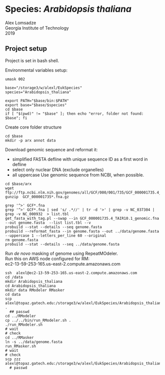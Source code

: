 # Species: _Arabidopsis thaliana_
Alex Lomsadze  
Georgia Institute of Technology  
2019  
## Project setup
Project is set in bash shell.  

Environmental variables setup:  
```
umask 002

base="/storage3/w/alexl/EukSpecies"
species="Arabidopsis_thaliana"

export PATH="$base/bin:$PATH"
export base="$base/$species"
cd $base
if [ "$(pwd)" != "$base" ]; then echo "error, folder not found: $base"; fi
```
Create core folder structure
```
cd $base
mkdir -p arx annot data
```
Download genomic sequence and reformat it:  
 * simplified FASTA defline with unique sequence ID as a first word in defline
 * select only nuclear DNA (exclude organelles)
 * all uppercase
Use genomic sequence from NCBI, when possible.  
```
cd $base/arx
wget ftp://ftp.ncbi.nlm.nih.gov/genomes/all/GCF/000/001/735/GCF_000001735.4_TAIR10.1/GCF_000001735.4_TAIR10.1_genomic.fna.gz
gunzip  GCF_000001735*.fna.gz

grep '^>' GCF*.fna
grep '^>' GCF*.fna | sed 's/ .*//' | tr -d '>' | grep -v NC_037304 | grep -v NC_000932  > list.tbl
get_fasta_with_tag.pl --swap --in GCF_000001735.4_TAIR10.1_genomic.fna  --out genome.fasta  --list list.tbl --v
probuild --stat --details --seq genome.fasta
probuild --reformat_fasta --in genome.fasta --out ../data/genome.fasta --uppercase 1 --letters_per_line 60 --original
rm genome.fasta
probuild --stat --details --seq ../data/genome.fasta
```
Run _de novo_ masking of genome using RepeatMOdeler.  
Run this on AWS node configured for RM:  
    ec2-13-59-253-165.us-east-2.compute.amazonaws.com
```
ssh  alexl@ec2-13-59-253-165.us-east-2.compute.amazonaws.com
cd /data
mkdir Arabidopsis_thaliana
cd Arabidopsis_thaliana
mkdir data RModeler RMasker
cd data
scp alexl@topaz.gatech.edu:/storage3/w/alexl/EukSpecies/Arabidopsis_thaliana/data/genome.fasta .
  ## passwd
cd ../RModeler
cp ../../bin/run_RModeler.sh .
./run_RModeler.sh
# wait
# check
cd ../RMasker
ln -s ../data/genome.fasta 
run_RMasker.sh
# wait
# check
scp zzz alexl@topaz.gatech.edu:/storage3/w/alexl/EukSpecies/Arabidopsis_thaliana/data
  # passwd
```



